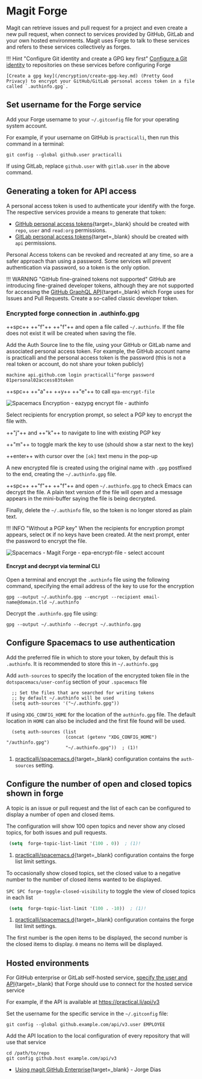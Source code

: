 # Magit Forge

Magit can retrieve issues and pull request for a project and even create a new pull request, when connect to services provided by GitHub, GitLab and your own hosted environments.  Magit uses Forge to talk to these services and refers to these services collectively as forges.

!!! Hint "Configure Git identity and create a GPG key first"
    [Configure a Git identity](git-configuration.md) to repositories on these services before configuring Forge

    [Create a gpg key](/encryption/create-gpg-key.md) (Pretty Good Privacy) to encrypt your GitHub/GitLab personal access token in a file called `.authinfo.gpg`.


## Set username for the Forge service

Add your Forge username to your `~/.gitconfig` file for your operating system account.

For example, if your username on GitHub is `practicalli`, then run this command in a terminal:

```shell
git config --global github.user practicalli
```

If using GitLab, replace `github.user` with `gitlab.user` in the above command.


## Generating a token for API access

A personal access token is used to authenticate your identify with the forge. The respective services provide a means to generate that token:

* [GitHub personal access tokens](https://github.com/settings/tokens){target=_blank} should be created with `repo`, `user` and `read:org` permissions.
* [GitLab personal access tokens](https://gitlab.com/profile/personal_access_tokens){target=_blank} should be created with `api` permissions.

Personal Access tokens can be revoked and recreated at any time, so are a safer approach than using a password.  Some services will prevent authentication via password, so a token is the only option.

!!! WARNING "GitHub fine-grained tokens not supported"
    GitHub are introducing fine-grained developer tokens, although they are not supported for accessing the [GitHub GraphQL API](https://docs.github.com/en/graphql/guides/forming-calls-with-graphql){target=_blank} which Forge uses for Issues and Pull Requests.  Create a so-called classic developer token.

### Encrypted forge connection in .authinfo.gpg

++spc++ ++"f"++ ++"f"++ and open a file called `~/.authinfo`.  If the file does not exist it will be created when saving the file.

Add the Auth Source line to the file, using your GitHub or GitLab name and associated personal access token. For example, the GitHub account name is practicalli and the personal access token is the password (this is not a real token or account, do not share your token publicly)

```
machine api.github.com login practicalli^forge password 01personal02access03token
```

++spc++ ++"a"++ ++y++ ++"e"++ to call `epa-encrypt-file`

![Spacemacs Encryption - eazypg encrypt file - authinfo](https://raw.githubusercontent.com/practicalli/graphic-design/live/spacemacs/screenshots/spacemacs-encryption-eazypg-encript-file-authinfo.png)

Select recipients for encryption prompt, so select a PGP key to encrypt the file with.

++"j"++ and ++"k"++ to navigate to line with existing PGP key

 ++"m"++ to toggle mark the key to use (should show a star next to the key)

++enter++ with cursor over the `[ok]` text menu in the pop-up

A new encrypted file is created using the original name with `.gpg` postfixed to the end, creating the  `~/.authinfo.gpg` file.

++spc++ ++"f"++ ++"f"++ and open `~/.authinfo.gpg` to check Emacs can decrypt the file.  A plain text version of the file will open and a message appears in the mini-buffer saying the file is being decrypted.

Finally, delete the `~/.authinfo` file, so the token is no longer stored as plain text.


!!! INFO "Without a PGP key"
    When the recipients for encryption prompt appears, select `OK` if no keys have been created. At the next prompt, enter the password to encrypt the file.

![Spacemacs - Magit Forge - epa-encrypt-file - select account](/spacemacs/spacemacs/images/spacemacs-magit-forge-pgp-encrypt-authinfo-pgp.png)


#### Encrypt and decrypt via terminal CLI

Open a terminal and encrypt the `.authinfo` file using the following command, specifying the email address of the key to use for the encryption

```
gpg --output ~/.authinfo.gpg --encrypt --recipient email-name@domain.tld ~/.authinfo
```

Decrypt the `.authinfo.gpg` file using:

```
gpg --output ~/.authinfo --decrypt ~/.authinfo.gpg
```


## Configure Spacemacs to use authentication

Add the preferred file in which to store your token, by default this is `.authinfo`.  It is recommended to store this in `~/.authinfo.gpg`

Add `auth-sources` to specify the location of the encrypted token file in the `dotspacemacs/user-config` section of your `.spacemacs` file

```elisp
  ;; Set the files that are searched for writing tokens
  ;; by default ~/.authinfo will be used
  (setq auth-sources '("~/.authinfo.gpg"))
```

If using `XDG_CONFIG_HOME` for the location of the `authinfo.gpg` file.  The default location in `HOME` can also be included and the first file found will be used.

```elisp
  (setq auth-sources (list
                      (concat (getenv "XDG_CONFIG_HOME") "/authinfo.gpg")
                      "~/.authinfo.gpg"))  ; (1)!
```

1.  [practicalli/spacemacs.d](https://github.com/practicalli/spacemacs.d){target=_blank} configuration contains the `auth-sources` setting.


## Configure the number of open and closed topics shown in forge

A topic is an issue or pull request and the list of each can be configured to display a number of open and closed items.

The configuration will show 100 open topics and never show any closed topics, for both issues and pull requests.

```lisp
 (setq  forge-topic-list-limit '(100 . 0))  ; (1)!
```

1.  [practicalli/spacemacs.d](https://github.com/practicalli/spacemacs.d){target=_blank} configuration contains the forge list limit settings.

To occasionally show closed topics, set the closed value to a negative number to the number of closed items wanted to be displayed.

`SPC SPC forge-toggle-closed-visibility` to toggle the view of closed topics in each list

```lisp
 (setq  forge-topic-list-limit '(100 . -10))  ; (1)!
```

1.  [practicalli/spacemacs.d](https://github.com/practicalli/spacemacs.d){target=_blank} configuration contains the forge list limit settings.

The first number is the open items to be displayed, the second number is the closed items to display.  `0` means no items will be displayed.



## Hosted environments

For GitHub enterprise or GitLab self-hosted service, [specify the user and API](https://magit.vc/manual/ghub/Setting-the-Username.html#Setting-the-Username){target=_blank} that Forge should use to connect for the hosted service service

For example, if the API is available at https://practical.li/api/v3

Set the username for the specific service in the `~/.gitconfig` file:

```shell
git config --global github.example.com/api/v3.user EMPLOYEE
```

Add the API location to the local configuration of every repository that will use that service

```shell
cd /path/to/repo
git config github.host example.com/api/v3
```
* [Using magit GitHub Enterprise](https://mrdias.com/2018/04/01/using-magit-with-github-enterprise.html){target=_blank} - Jorge Dias
